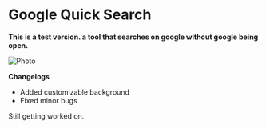 # Google Quick Search

**This is a test version.
a tool that searches on google without google being open.**

![Photo](https://vgy.me/u/BEri9Q)

**Changelogs**

 - Added customizable background
 - Fixed minor bugs

Still getting worked on.
